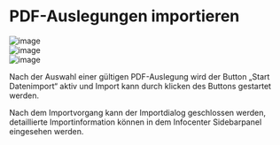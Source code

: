 # PDF-Auslegungen importieren

![image](HelpImages/image35.png)  
![image](HelpImages/image36.png)  
![image](HelpImages/image37.png)  

Nach der Auswahl einer gültigen PDF-Auslegung wird der Button „Start Datenimport“ aktiv und Import kann durch klicken des Buttons gestartet werden.

Nach dem Importvorgang kann der Importdialog geschlossen werden, detaillierte Importinformation können in dem Infocenter Sidebarpanel eingesehen werden.
